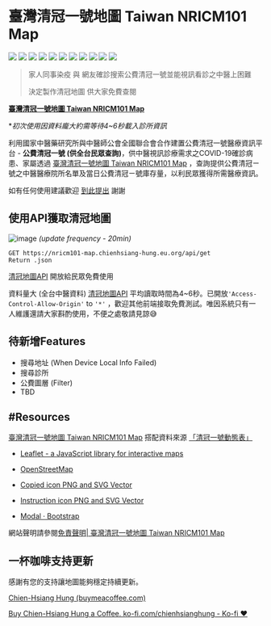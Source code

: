 # 臺灣清冠一號地圖 Taiwan NRICM101 Map

![](https://img.shields.io/github/license/chienhsiang-hung/NRICM101-map)
![](https://img.shields.io/github/languages/count/chienhsiang-hung/NRICM101-map)
![](https://img.shields.io/github/languages/top/chienhsiang-hung/NRICM101-map)
![](https://img.shields.io/website?url=https%3A%2F%2Fchienhsiang-hung.github.io%2FNRICM101-map%2F)
![](https://img.shields.io/github/deployments/chienhsiang-hung/NRICM101-map/github-pages)
![](https://img.shields.io/github/deployments/chienhsiang-hung/NRICM101-map/Production)
![](https://img.shields.io/github/languages/code-size/chienhsiang-hung/NRICM101-map)
![](https://img.shields.io/github/repo-size/chienhsiang-hung/NRICM101-map)
![](https://img.shields.io/github/v/release/chienhsiang-hung/NRICM101-map?include_prereleases)
![](https://img.shields.io/github/discussions/chienhsiang-hung/NRICM101-map)
![](https://img.shields.io/github/checks-status/chienhsiang-hung/NRICM101-map/main)

> 家人同事染疫 與 網友確診搜索公費清冠一號並能視訊看診之中醫上困難
>
> 決定製作清冠地圖 供大家免費查閱


**[臺灣清冠一號地圖 Taiwan NRICM101 Map](https://chienhsiang-hung.github.io/NRICM101-map/)**

**初次使用因資料龐大約需等待4~6秒載入診所資訊*


利用國家中醫藥研究所與中醫師公會全國聯合會合作建置公費清冠一號醫療資訊平台 - **公費清冠一號 (供全台民眾查詢)**，供中醫視訊診療需求之COVID-19確診病患、家屬透過 [臺灣清冠一號地圖 Taiwan NRICM101 Map](https://chienhsiang-hung.github.io/NRICM101-map/) ，查詢提供公費清冠ㄧ號之中醫醫療院所名單及當日公費清冠ㄧ號庫存量，以利民眾獲得所需醫療資訊。

如有任何使用建議歡迎 [到此提出](https://github.com/chienhsiang-hung/NRICM101-map/issues) 謝謝


## 使用API獲取清冠地圖
![image](https://user-images.githubusercontent.com/77676044/185618824-43733399-98c7-4ecf-b56d-3e40b6cb4fac.png)
*(update frequency - 20min)*
```
GET https://nricm101-map.chienhsiang-hung.eu.org/api/get
Return .json
```
[清冠地圖API](https://nricm101-map.chienhsiang-hung.eu.org/api/get) 開放給民眾免費使用

資料量大 (全台中醫資料) [清冠地圖API](https://nricm101-map.chienhsiang-hung.eu.org/api/get) 平均讀取時間為4~6秒。已開放`'Access-Control-Allow-Origin'` to `'*'` ，歡迎其他前端接取免費測試。唯因系統只有一人維護還請大家斟酌使用，不便之處敬請見諒😅


## 待新增Features
- 搜尋地址 (When Device Local Info Failed)
- 搜尋診所
- 公費圖層 (Filter)
- TBD


## #Resources

[臺灣清冠一號地圖 Taiwan NRICM101 Map](https://chienhsiang-hung.github.io/NRICM101-map/) 搭配資料來源 [「清冠一號動態表」](https://docs.google.com/spreadsheets/d/e/2PACX-1vQjf_HNeEZKM-XJX-q5v4cfNrB3kcv4gOT8kFbV9rurfoX_H5Qv9112Pv0PgYNFSzbReyNlQkLrJib3/pubhtml)

- [Leaflet - a JavaScript library for interactive maps](https://leafletjs.com/)

- [OpenStreetMap](https://www.openstreetmap.org/copyright)

- [Copied icon PNG and SVG Vector](https://uxwing.com/copied-icon/)

- [Instruction icon PNG and SVG Vector](https://uxwing.com/instruction-icon/)

- [Modal · Bootstrap](https://getbootstrap.com/docs/4.0/components/modal/#via-data-attributes)

網站聲明請參閱[免責聲明| 臺灣清冠一號地圖 Taiwan NRICM101 Map](https://chienhsiang-hung.github.io/NRICM101-map/immunity.html)


## 一杯咖啡支持更新
感謝有您的支持讓地圖能夠穩定持續更新。

[Chien-Hsiang Hung (buymeacoffee.com)](https://www.buymeacoffee.com/abcdefg2981)

[Buy Chien-Hsiang Hung a Coffee. ko-fi.com/chienhsianghung - Ko-fi ❤️](https://ko-fi.com/chienhsianghung)
